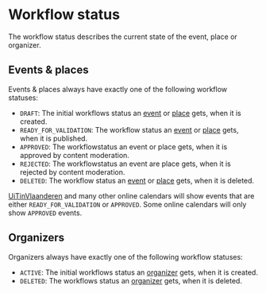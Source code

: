 # Workflow status

The workflow status describes the current state of the event, place or organizer.

## Events & places

Events & places always have exactly one of the following workflow statuses:

* `DRAFT`: The initial workflows status an [event](../events/create.md) or [place](../places/create.md) gets, when it is created. 
* `READY_FOR_VALIDATION`: The workflow status an [event](../events/publish.md) or [place](../places/publish.md) gets, when it is published.
* `APPROVED`: The workflowstatus an event or place gets, when it is approved by content moderation.
* `REJECTED`: The workflowstatus an event are place gets, when it is rejected by content moderation.
* `DELETED`: The workflow status an [event](../events/delete.md) or [place](../places/delete.md) gets, when it is deleted.

[UiTinVlaanderen](https://www.uitinvlaanderen.be) and many other online calendars will show events that are either `READY_FOR_VALIDATION` or `APPROVED`.
Some online calendars will only show `APPROVED` events.

## Organizers

Organizers always have exactly one of the following workflow statuses:

* `ACTIVE`: The initial workflows status an [organizer](../organizers/create.md) gets, when it is created.
* `DELETED`: The workflows status an [organizer](../organizers/delete.md) gets, when it is deleted.

